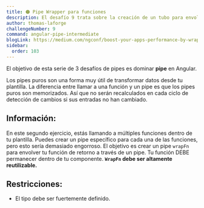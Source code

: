 ```yaml
---
title: 🟠 Pipe Wrapper para funciones
description: El desafío 9 trata sobre la creación de un tubo para envolver funciones de componentes
author: thomas-laforge
challengeNumber: 9
command: angular-pipe-intermediate
blogLink: https://medium.com/ngconf/boost-your-apps-performance-by-wrapping-your-functions-inside-a-pipe-7e889a901d1d
sidebar:
  order: 103
---
```


El objetivo de esta serie de 3 desafíos de pipes es dominar **pipe** en Angular.

Los pipes puros son una forma muy útil de transformar datos desde tu plantilla. La diferencia entre llamar a una función y un pipe es que los pipes puros son memorizados. Así que no serán recalculados en cada ciclo de detección de cambios si sus entradas no han cambiado.

## Información:

En este segundo ejercicio, estás llamando a múltiples funciones dentro de tu plantilla. Puedes crear un pipe específico para cada una de las funciones, pero esto sería demasiado engorroso.
El objetivo es crear un pipe `wrapFn` para envolver tu función de retorno a través de un pipe. Tu función DEBE permanecer dentro de tu componente. **`WrapFn` debe ser altamente reutilizable.**

## Restricciones:

- El tipo debe ser fuertemente definido.

